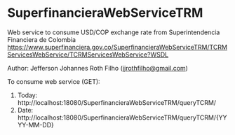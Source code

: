 # SuperfinancieraWebServiceTRM
Web service to consume USD/COP exchange rate from Superintendencia Financiera de Colombia
https://www.superfinanciera.gov.co/SuperfinancieraWebServiceTRM/TCRMServicesWebService/TCRMServicesWebService?WSDL

Author: Jefferson Johannes Roth Filho (jjrothfilho@gmail.com)

To consume web service (GET):
1. Today: http://localhost:18080/SuperfinancieraWebServiceTRM/queryTCRM/
2. Date: http://localhost:18080/SuperfinancieraWebServiceTRM/queryTCRM/{YYYY-MM-DD}
